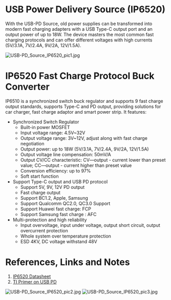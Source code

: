 # USB Power Delivery Source (IP6520)
With the USB-PD Source, old power supplies can be transformed into modern fast charging adapters with a USB Type-C output port and an output power of up to 18W. The device masters the most common fast charging protocols and can offer different voltages with high currents (5V/3.1A, 7V/2.4A, 9V/2A, 12V/1.5A).

![USB-PD_Source_IP6520_pic1.jpg](https://raw.githubusercontent.com/wagiminator/Power-Boards/master/USB-PD_Source_IP6520/USB-PD_Source_IP6520_pic1.jpg)

# IP6520 Fast Charge Protocol Buck Converter
IP6510 is a synchronized switch buck regulator and supports 9 fast charge output standards, supports Type-C and PD output, providing solutions for car charger, fast charge adaptor and smart power strip. It features:
- Synchronized Switch Regulator
  - Built-in power MOSFET
  - Input voltage range: 4.5V~32V
  - Output voltage range: 3V~12V, adjust along with fast charge negotiation
  - Output power: up to 18W (5V/3.1A, 7V/2.4A, 9V/2A, 12V/1.5A)
  - Output voltage line compensation: 50mV/A
  - Output CV/CC characteristic: CV—output - current lower than preset value; CC—output - current higher than preset value
  - Conversion efficiency: up to 97%
  - Soft start function
- Support Type-C output and USB PD protocol
  - Support 5V, 9V, 12V PD output
  - Fast charge output
  - Support BC1.2, Apple, Samsung
  - Support Qualcomm QC2.0, QC3.0 Support
  - Support Huawei fast charge: FCP
  - Support Samsung fast charge : AFC
- Multi-protection and high reliability
  - Input overvoltage, input under voltage, output short circuit, output overcurrent protection
  - Whole system over temperature protection
  - ESD 4KV, DC voltage withstand 48V

# References, Links and Notes
1. [IP6520 Datasheet](http://www.injoinic.com/wwwroot/uploads/files/20200220/fd3ea4b1827198c71de61ee2b60a1079.pdf)
2. [TI Primer on USB PD](https://www.ti.com/lit/wp/slyy109b/slyy109b.pdf)

![USB-PD_Source_IP6520_pic2.jpg](https://raw.githubusercontent.com/wagiminator/Power-Boards/master/USB-PD_Source_IP6520/USB-PD_Source_IP6520_pic2.jpg)
![USB-PD_Source_IP6520_pic3.jpg](https://raw.githubusercontent.com/wagiminator/Power-Boards/master/USB-PD_Source_IP6520/USB-PD_Source_IP6520_pic3.jpg)
